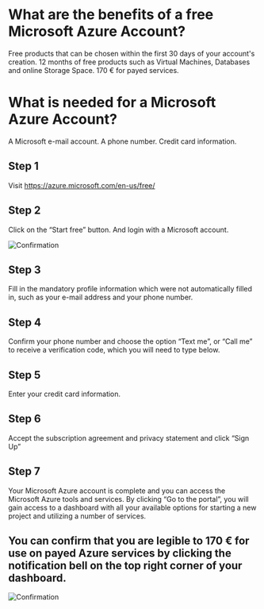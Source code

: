 # What are the benefits of a free Microsoft Azure Account?

Free products that can be chosen within the first 30 days of your account's creation.
12 months of free products such as Virtual Machines, Databases and online Storage Space.
170 € for payed services.

# What is needed for a Microsoft Azure Account?

A Microsoft e-mail account.
A phone number.
Credit card information.
 

## Step 1 
Visit https://azure.microsoft.com/en-us/free/
 
## Step 2
Click on the “Start free” button.
And login with a Microsoft account.

![Confirmation](https://github.com/codehub-learn/development-environment-setup/blob/main/images/azure-how-to-register?raw=true)


## Step 3
Fill in the mandatory profile information which were not automatically filled in, such as your e-mail address and your phone number.
 
## Step 4
Confirm your phone number and choose the option “Text me”, or “Call me” to receive a verification code, which you will need to type below. 

## Step 5	
Enter your credit card information.

## Step 6
Accept the subscription agreement and privacy statement and click “Sign Up”

## Step 7
Your Microsoft Azure account is complete and you can access the Microsoft Azure tools and services. By clicking “Go to the portal”, you will gain access to a dashboard with all your available options for starting a new project and utilizing a number of services.

## You can confirm that you are legible to 170 € for use on payed Azure services by clicking the notification bell on the top right corner of your dashboard.

![Confirmation](https://github.com/codehub-learn/development-environment-setup/blob/main/images/Azure_Trial_Confimrmation.png?raw=true)

